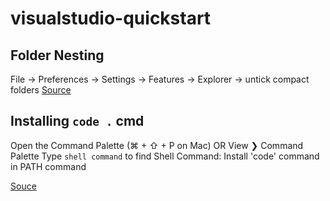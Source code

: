 # visualstudio-quickstart

## Folder Nesting
File -> Preferences -> Settings -> Features -> Explorer -> untick compact folders
[Source](https://stackoverflow.com/questions/59477289/turn-off-visual-studio-code-inline-parent-child-folder-display)


## Installing `code .` cmd
Open the Command Palette (⌘ + ⇧ + P on Mac) OR View ❯ Command Palette
Type `shell command` to find Shell Command: Install 'code' command in PATH command

[Souce](https://stackoverflow.com/questions/29971053/how-to-open-visual-studio-code-from-the-command-line-on-osx)
